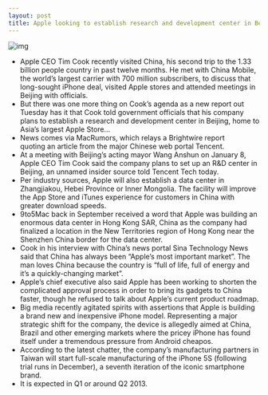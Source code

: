 ```yaml
---
layout: post
title: Apple looking to establish research and development center in Beijing
---
```

![img](http://media.idownloadblog.com/wp-content/uploads/2012/08/Apple-HR-recruiter-video-iPad-001.jpg)
* Apple CEO Tim Cook recently visited China, his second trip to the 1.33 billion people country in past twelve months. He met with China Mobile, the world’s largest carrier with 700 million subscribers, to discuss that long-sought iPhone deal, visited Apple stores and attended meetings in Beijing with officials.
* But there was one more thing on Cook’s agenda as a new report out Tuesday has it that Cook told government officials that his company plans to establish a research and development center in Beijing, home to Asia’s largest Apple Store…
* News comes via MacRumors, which relays a Brightwire report quoting an article from the major Chinese web portal Tencent.
* At a meeting with Beijing’s acting mayor Wang Anshun on January 8, Apple CEO Tim Cook said the company plans to set up an R&D center in Beijing, an unnamed insider source told Tencent Tech today.
* Per industry sources, Apple will also establish a data center in Zhangjiakou, Hebei Province or Inner Mongolia. The facility will improve the App Store and iTunes experience for customers in China with greater download speeds.
* 9to5Mac back in September received a word that Apple was building an enormous data center in Hong Kong SAR, China as the company had finalized a location in the New Territories region of Hong Kong near the Shenzhen China border for the data center.
* Cook in his interview with China’s news portal Sina Technology News said that China has always been “Apple’s most important market”. The man loves China because the country is “full of life, full of energy and it’s a quickly-changing market”.
* Apple’s chief executive also said Apple has been working to shorten the complicated approval process in order to bring its gadgets to China faster, though he refused to talk about Apple’s current product roadmap.
* Big media recently agitated spirits with assertions that Apple is building a brand new and inexpensive iPhone model. Representing a major strategic shift for the company, the device is allegedly aimed at China, Brazil and other emerging markets where the pricey iPhone has found itself under a tremendous pressure from Android cheapos.
* According to the latest chatter, the company’s manufacturing partners in Taiwan will start full-scale manufacturing of the iPhone 5S (following trial runs in December), a seventh iteration of the iconic smartphone brand.
* It is expected in Q1 or around Q2 2013.

